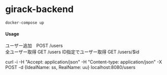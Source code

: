 # girack-backend
```
docker-compose up
```
#### Usage
ユーザー追加　POST /users  
全ユーザー取得 GET /users
ID指定でユーザー取得 GET /users/$id

curl -i -H "Accept: application/json" -H "Content-type: application/json" -X POST -d {IdealName: ss, RealName: uu} localhost:8080/users
